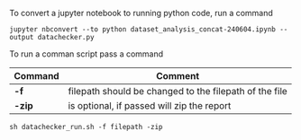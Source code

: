 To convert a jupyter notebook to running python code, run a command

```shell
jupyter nbconvert --to python dataset_analysis_concat-240604.ipynb --output datachecker.py
```

To run a comman script pass a command

Command | Comment
--- | ---
**-f** | filepath should be changed to the filepath of the file
**-zip** | is optional, if passed will zip the report


```shell
sh datachecker_run.sh -f filepath -zip
```